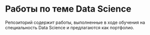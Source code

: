 # Работы по теме Data Science
Репозиторий содержит работы, выполненные в ходе обучения на специальность Data Science и предлагаются как портфолио.

